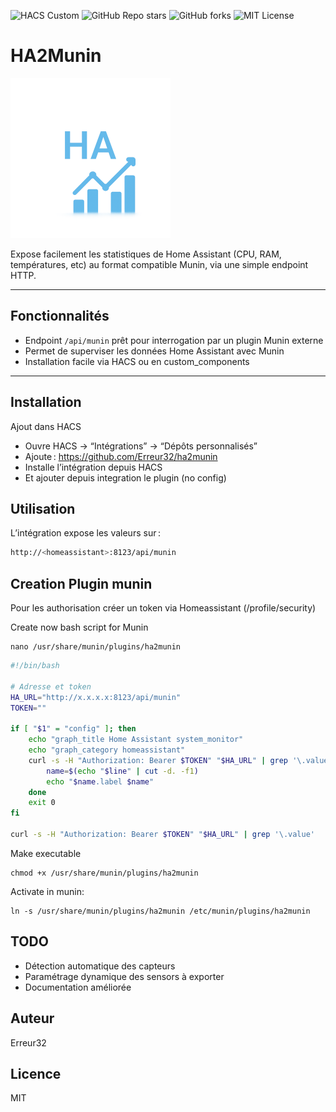![HACS Custom](https://img.shields.io/badge/HACS-Custom-orange)
![GitHub Repo stars](https://img.shields.io/github/stars/Erreur32/ha2munin?style=social)
![GitHub forks](https://img.shields.io/github/forks/Erreur32/ha2munin?style=social)
![MIT License](https://img.shields.io/badge/license-MIT-blue)



# HA2Munin

<img src="https://raw.githubusercontent.com/Erreur32/ha2munin/main/custom_components/ha2munin/icon.png" alt="Munin Logo" width="256"/>


Expose facilement les statistiques de Home Assistant (CPU, RAM, températures, etc) au format compatible Munin, via une simple endpoint HTTP.

---

## Fonctionnalités

- Endpoint `/api/munin` prêt pour interrogation par un plugin Munin externe
- Permet de superviser les données Home Assistant avec Munin
- Installation facile via HACS ou en custom_components

---

## Installation

Ajout dans HACS

-   Ouvre HACS → “Intégrations” → “Dépôts personnalisés”
-   Ajoute : https://github.com/Erreur32/ha2munin
-   Installe l’intégration depuis HACS
-   Et ajouter depuis integration le plugin (no config)

## Utilisation

L’intégration expose les valeurs sur :

```bash
http://<homeassistant>:8123/api/munin
```
## Creation Plugin munin

Pour les authorisation créer un token via Homeassistant (/profile/security)

Create now bash script for Munin 

```
nano /usr/share/munin/plugins/ha2munin
```


```bash
#!/bin/bash

# Adresse et token
HA_URL="http://x.x.x.x:8123/api/munin"
TOKEN=""

if [ "$1" = "config" ]; then
    echo "graph_title Home Assistant system_monitor"
    echo "graph_category homeassistant"
    curl -s -H "Authorization: Bearer $TOKEN" "$HA_URL" | grep '\.value' | while read line; do
        name=$(echo "$line" | cut -d. -f1)
        echo "$name.label $name"
    done
    exit 0
fi

curl -s -H "Authorization: Bearer $TOKEN" "$HA_URL" | grep '\.value'
```

Make executable
```
chmod +x /usr/share/munin/plugins/ha2munin
```
Activate in munin:
```
ln -s /usr/share/munin/plugins/ha2munin /etc/munin/plugins/ha2munin
```

## TODO

-   Détection automatique des capteurs
-   Paramétrage dynamique des sensors à exporter
-   Documentation améliorée


## Auteur

Erreur32

## Licence

MIT
